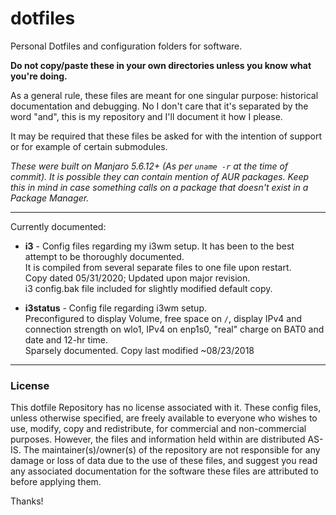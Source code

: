 # dotfiles
Personal Dotfiles and configuration folders for software.

**Do not copy/paste these in your own directories unless you know what you're doing.**

As a general rule, these files are meant for one singular purpose: historical documentation and debugging.
No I don't care that it's separated by the word "and", this is my repository and I'll document it how I please.

It may be required that these files be asked for with the intention of support or for example of certain submodules.

*These were built on Manjaro 5.6.12+ (As per `uname -r` at the time of commit). It is possible they can contain mention of AUR packages. Keep this in mind in case something calls on a package that doesn't exist in a Package Manager.*

------

Currently documented:

- **i3** - Config files regarding my i3wm setup. It has been to the best attempt to be thoroughly documented. \
It is compiled from several separate files to one file upon restart. \
Copy dated 05/31/2020; Updated upon major revision.\
i3 config.bak file included for slightly modified default copy.


- **i3status** - Config file regarding i3wm setup.\
Preconfigured to display Volume, free space on `/`, display IPv4 and connection strength on wlo1, IPv4 on enp1s0, "real" charge on BAT0 and date and 12-hr time.\
Sparsely documented. Copy last modified ~08/23/2018

------

### License

This dotfile Repository has no license associated with it. These config files, unless otherwise specified, are freely available to everyone who wishes to use, modify, copy and redistribute, for commercial and non-commercial purposes. However, the files and information held within are distributed AS-IS. The maintainer(s)/owner(s) of the repository are not responsible for any damage or loss of data due to the use of these files, and suggest you read any associated documentation for the software these files are attributed to before applying them.

Thanks!
